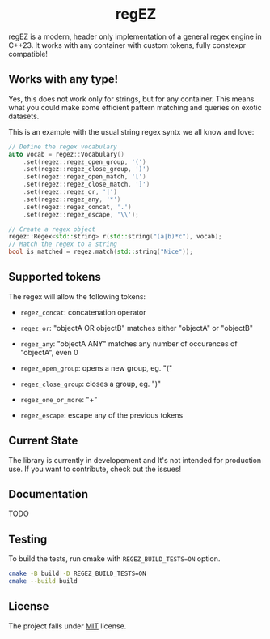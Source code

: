 <h1 align=center>regEZ</h1>

regEZ is a modern, header only implementation of a general regex engine in C++23. It works with any container with custom tokens, fully constexpr compatible!

## Works with any type!

Yes, this does not work only for strings, but for any container.
This means what you could make some efficient pattern matching and queries on
exotic datasets.

This is an example with the usual string regex syntx we all know and love:
```c++
// Define the regex vocabulary
auto vocab = regez::Vocabulary()
    .set(regez::regez_open_group, '(')
    .set(regez::regez_close_group, ')')
    .set(regez::regez_open_match, '[')
    .set(regez::regez_close_match, ']')
    .set(regez::regez_or, '|')
    .set(regez::regez_any, '*')
    .set(regez::regez_concat, '.')
    .set(regez::regez_escape, '\\');

// Create a regex object
regez::Regex<std::string> r(std::string("(a|b)*c"), vocab);
// Match the regex to a string
bool is_matched = regez.match(std::string("Nice"));
```

## Supported tokens

The regex will allow the following tokens:

- `regez_concat`: concatenation operator

- `regez_or`: "objectA OR objectB" matches either "objectA" or "objectB"

- `regez_any`: "objectA ANY" matches any number of occurences of "objectA", even 0

- `regez_open_group`: opens a new group, eg. "("

- `regez_close_group`: closes a group, eg. ")"
    
- `regez_one_or_more`: "+"

- `regez_escape`: escape any of the previous tokens

## Current State

The library is currently in developement and It's not intended for production use.
If you want to contribute, check out the issues!

## Documentation

TODO

## Testing

To build the tests, run cmake with `REGEZ_BUILD_TESTS=ON` option.
```bash
cmake -B build -D REGEZ_BUILD_TESTS=ON
cmake --build build
```

## License

The project falls under [MIT](./LICENSE) license.


